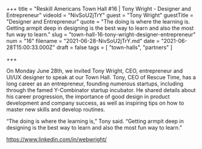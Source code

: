 +++
title = "Reskill Americans Town Hall #16 | Tony Wright - Designer and Entrepreneur"
videoId = "NivSoU2jTrY"
guest = "Tony Wright"
guestTitle = "Designer and Entrepreneur"
quote = "The doing is where the learning is. Getting armpit deep in designing is the best way to learn and also the most fun way to learn."
slug = "town-hall-16-tony-wright-designer-entrepreneur"
num = "16"
filename = "2021-06-28-NivSoU2jTrY.md"
date = "2021-06-28T15:00:33.000Z"
draft = false
tags = [ "town-halls", "partners" ]

+++

On Monday June 28th, we invited Tony Wright, CEO, entrepreneur and UI/UX designer to speak at our Town Hall. Tony, CEO of Rescue Time, has a long career as an entrepreneur, founding numerous startups, including through the famed Y-Combinator startup incubator.  He shared details about his career progression, the importance of good design in product development and company success, as well as inspiring tips on how to master new skills and develop routines. 

“The doing is where the learning is,” Tony said. “Getting armpit deep in designing is the best way to learn and also the most fun way to learn.” 

https://www.linkedin.com/in/webwright/
